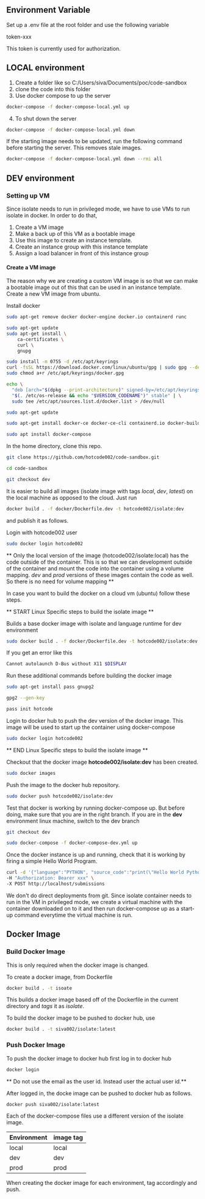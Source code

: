 ## Environment Variable

Set up a .env file at the root folder and use the following variable

token-xxx

This token is currently used for authorization.

## LOCAL environment

1. Create a folder like so C:/Users/siva/Documents/poc/code-sandbox
2. clone the code into this folder
3. Use docker compose to up the server

```bash
docker-compose -f docker-compose-local.yml up
```

4. To shut down the server

```bash
docker-compose -f docker-compose-local.yml down
```

If the starting image needs to be updated, run the following command before starting the server. This removes stale images.

```bash
docker-compose -f docker-compose-local.yml down --rmi all
```

## DEV environment

### Setting up VM

Since isolate needs to run in privileged mode, we have to use VMs to run isolate in docker. In order to do that,

1. Create a VM image
2. Make a back up of this VM as a bootable image
3. Use this image to create an instance template.
4. Create an instance group with this instance template
5. Assign a load balancer in front of this instance group

#### Create a VM image

The reason why we are creating a custom VM image is so that we can make a bootable image out of this that can be used in an instance template. Create a new VM image from ubuntu.

Install docker

```bash
sudo apt-get remove docker docker-engine docker.io containerd runc
```

```bash
sudo apt-get update
sudo apt-get install \
    ca-certificates \
    curl \
    gnupg
```

```bash
sudo install -m 0755 -d /etc/apt/keyrings
curl -fsSL https://download.docker.com/linux/ubuntu/gpg | sudo gpg --dearmor -o /etc/apt/keyrings/docker.gpg
sudo chmod a+r /etc/apt/keyrings/docker.gpg
```

```bash
echo \
  "deb [arch="$(dpkg --print-architecture)" signed-by=/etc/apt/keyrings/docker.gpg] https://download.docker.com/linux/ubuntu \
  "$(. /etc/os-release && echo "$VERSION_CODENAME")" stable" | \
  sudo tee /etc/apt/sources.list.d/docker.list > /dev/null
```

```bash
sudo apt-get update
```

```bash
sudo apt-get install docker-ce docker-ce-cli containerd.io docker-buildx-plugin docker-compose-plugin
```

```bash
sudo apt install docker-compose
```

In the home directory, clone this repo.

```bash
git clone https://github.com/hotcode002/code-sandbox.git
```

```bash
cd code-sandbox
```

```bash
git checkout dev
```

It is easier to build all images (isolate image with tags _local_, _dev_, _latest_) on the local machine as opposed to the cloud. Just run

```bash
docker build . -f docker/Dockerfile.dev -t hotcode002/isolate:dev
```

and publish it as follows.

Login with hotcode002 user

```bash
sudo docker login hotcode002
```

** Only the local version of the image (hotcode002/isolate:local) has the code outside of the container. This is so that we can development outside of the container and mount the code into the container using a volume mapping. _dev_ and _prod_ versions of these images contain the code as well. So there is no need for volume mapping **

In case you want to build the docker on a cloud vm (ubuntu) follow these steps.

** START Linux Specific steps to build the isolate image **

Builds a base docker image with isolate and language runtime for dev environment

```bash
sudo docker build . -f docker/Dockerfile.dev -t hotcode002/isolate:dev
```

If you get an error like this

```bash
Cannot autolaunch D-Bus without X11 $DISPLAY
```

Run these additional commands before building the docker image

```bash
sudo apt-get install pass gnupg2
```

```bash
gpg2 --gen-key
```

```bash
pass init hotcode
```

Login to docker hub to push the dev version of the docker image. This image will be used to start up the container using docker-compose

```bash
sudo docker login hotcode002
```

** END Linux Specific steps to build the isolate image **

Checkout that the docker image **hotcode002/isolate:dev** has been created.

```bash
sudo docker images
```

Push the image to the docker hub repository.

```bash
sudo docker push hotcode002/isolate:dev
```

Test that docker is working by running docker-compose up. But before doing, make sure that you are in the right branch. If you are in the **dev** environment linux machine, switch to the dev branch

```bash
git checkout dev
```

```bash
sudo docker-compose -f docker-compose-dev.yml up
```

Once the docker instance is up and running, check that it is working by firing a simple Hello World Program.

```bash
curl -d '{"language":"PYTHON", "source_code":"print(\"Hello World Python\")"}' -H "Content-Type: application/json" \
-H "Authorization: Bearer xxx" \
-X POST http://localhost/submissions
```

We don't do direct deployments from git. Since isolate container needs to run in the VM in privileged mode, we create a virtual machine with the container downloaded on to it and then run docker-compose up as a start-up command everytime the virtual machine is run.

## Docker Image

### Build Docker Image

This is only required when the docker image is changed.

To create a docker image, from Dockerfile

```bash
docker build . -t isoate
```

This builds a docker image based off of the Dockerfile in the current directory and _tags_ it as _isolate_.

To build the docker image to be pushed to docker hub, use

```bash
docker build . -t siva002/isolate:latest
```

### Push Docker Image

To push the docker image to docker hub first log in to docker hub

```bash
docker login
```

** Do not use the email as the user id. Instead user the actual user id.**

After logged in, the docke image can be pushed to docker hub as follows.

```bash
docker push siva002/isolate:latest
```

Each of the docker-compose files use a different version of the isolate image.

| Environment | image tag |
| ----------- | --------- |
| local       | local     |
| dev         | dev       |
| prod        | prod      |

When creating the docker image for each environment, tag accordingly and push.
